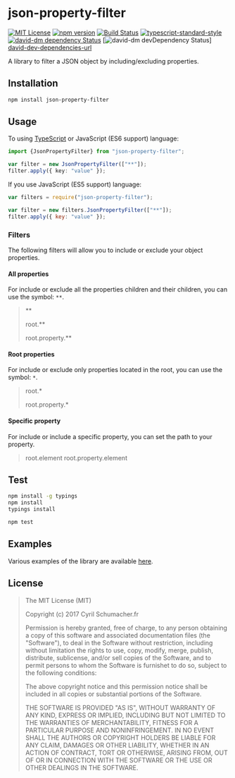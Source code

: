 # json-property-filter

[![MIT License][license-image]][license-url]
[![npm version][npmjs-image]][npmjs-url]
[![Build Status][travis-image]][travis-url]
[![typescript-standard-style][standard-image]][standard-url]
[![david-dm dependency Status][david-image]][david-url]
[![david-dm devDependency Status][david-dev-dependencies-image]]
[david-dev-dependencies-url]

A library to filter a JSON object by including/excluding properties.

## Installation

```bash
npm install json-property-filter
```

## Usage

To using [TypeScript](https://www.typescriptlang.org/) or JavaScript
(ES6 support) language:

```typescript
import {JsonPropertyFilter} from "json-property-filter";

var filter = new JsonPropertyFilter(["**"]);
filter.apply({ key: "value" });
```

If you use JavaScript (ES5 support) language:

```javascript
var filters = require("json-property-filter");

var filter = new filters.JsonPropertyFilter(["**"]);
filter.apply({ key: "value" });
```

### Filters

The following filters will allow you to include or exclude your object
properties.

#### All properties

For include or exclude all the properties children and their children,
you can use the symbol: `**`.

> **
>
> root.**
>
> root.property.**

#### Root properties

For include or exclude only properties located in the root, you can use the
symbol: `*`.

> root.*
>
> root.property.*

#### Specific property

For include or include a specific property, you can set the path to your
property.

> root.element
> root.property.element

## Test

```bash
npm install -g typings
npm install
typings install

npm test
```

## Examples

Various examples of the library are available [here](https://tonicdev.com/cyrilschumacher/json-property-filter).

## License

> The MIT License (MIT)
>
> Copyright (c) 2017 Cyril Schumacher.fr
>
> Permission is hereby granted, free of charge, to any person obtaining a copy
> of this software and associated documentation files (the "Software"), to deal
> in the Software without restriction, including without limitation the rights
> to use, copy, modify, merge, publish, distribute, sublicense, and/or sell
> copies of the Software, and to permit persons to whom the Software is
> furnishet to do so, subject to the following conditions:
>
> The above copyright notice and this permission notice shall be included in
> all copies or substantial portions of the Software.
>
> THE SOFTWARE IS PROVIDED "AS IS", WITHOUT WARRANTY OF ANY KIND, EXPRESS
> OR IMPLIED, INCLUDING BUT NOT LIMITED TO THE WARRANTIES OF MERCHANTABILITY,
> FITNESS FOR A PARTICULAR PURPOSE AND NONINFRINGEMENT. IN NO EVENT SHALL
> THE AUTHORS OR COPYRIGHT HOLDERS BE LIABLE FOR ANY CLAIM, DAMAGES OR OTHER
> LIABILITY, WHETHER IN AN ACTION OF CONTRACT, TORT OR OTHERWISE, ARISING FROM,
> OUT OF OR IN CONNECTION WITH THE SOFTWARE OR THE USE OR OTHER DEALINGS IN
> THE SOFTWARE.

[blockchain-image]: https://blockchain.info/Resources/buttons/donate_64.png
[blockchain-url]: bitcoin:1CBvfZxygAAuCemhUhBz887Z2fGELTz7an
[david-dev-dependencies-image]: https://david-dm.org/cyrilschumacher/json-property-filter/dev-status.svg
[david-dev-dependencies-url]: https://david-dm.org/cyrilschumacher/json-property-filter#info=devDependencies
[david-image]: https://david-dm.org/cyrilschumacher/json-property-filter.svg
[david-url]: https://david-dm.org/cyrilschumacher/json-property-filter
[license-image]: http://img.shields.io/badge/license-MIT-blue.svg?style=flat
[license-url]: LICENSE
[npmjs-image]: https://badge.fury.io/js/json-property-filter.svg
[npmjs-url]: https://www.npmjs.com/package/json-property-filter
[standard-image]: https://img.shields.io/badge/code%20style-standard-brightgreen.svg?style=flat
[standard-url]: https://github.com/Microsoft/TypeScript/wiki/Coding-guidelines
[travis-image]: https://travis-ci.org/cyrilschumacher/json-property-filter.svg
[travis-url]: https://travis-ci.org/cyrilschumacher/json-property-filter
